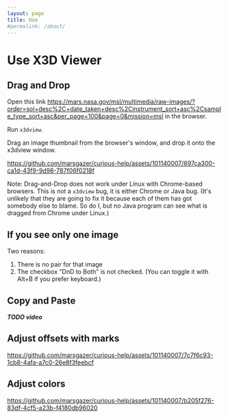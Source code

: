 ```yaml
---
layout: page
title: Use
#permalink: /about/
---
```



# Use X3D Viewer

## Drag and Drop

Open this link
https://mars.nasa.gov/msl/multimedia/raw-images/?order=sol+desc%2C+date_taken+desc%2Cinstrument_sort+asc%2Csample_type_sort+asc&per_page=100&page=0&mission=msl
in the browser.

Run `x3dview`.

Drag an image thumbnail from the browser's window, and drop it onto the x3dview window.




https://github.com/marsgazer/curious-help/assets/101140007/897ca300-ca1d-43f9-9d98-787f06f0218f



Note: Drag-and-Drop does not work under Linux with Chrome-based browsers. This is not a `x3dview` bug, it is either Chrome or Java bug.
(It's unlikely that they are going to fix it because each of them has got somebody else to blame. So do I, but no Java program
can see what is dragged from Chrome under Linux.)


## If you see only one image

Two reasons:

1. There is no pair for that image
2. The checkbox "DnD to Both" is not checked. (You can toggle it with Alt+B if you prefer keyboard.)


## Copy and Paste
***TODO video***

## Adjust offsets with marks



https://github.com/marsgazer/curious-help/assets/101140007/7c7f6c93-1cb8-4afa-a7c0-26e8f3feebcf

## Adjust colors


https://github.com/marsgazer/curious-help/assets/101140007/b205f276-83df-4cf5-a23b-f4180db96020





